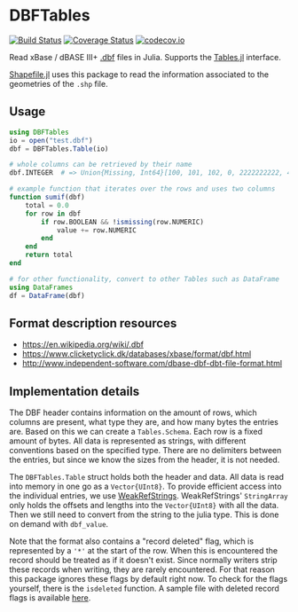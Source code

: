 # DBFTables

[![Build Status](https://travis-ci.org/JuliaData/DBFTables.jl.svg?branch=master)](https://travis-ci.org/JuliaData/DBFTables.jl)
[![Coverage Status](https://coveralls.io/repos/JuliaData/DBFTables.jl/badge.svg?branch=master&service=github)](https://coveralls.io/github/JuliaData/DBFTables.jl?branch=master)
[![codecov.io](http://codecov.io/github/JuliaData/DBFTables.jl/coverage.svg?branch=master)](http://codecov.io/github/JuliaData/DBFTables.jl?branch=master)

Read xBase / dBASE III+ [.dbf](https://en.wikipedia.org/wiki/.dbf) files in Julia. Supports the [Tables.jl](https://github.com/JuliaData/Tables.jl) interface.

[Shapefile.jl](https://github.com/JuliaGeo/Shapefile.jl) uses this package to read the information associated to the geometries of the `.shp` file.

## Usage

```julia
using DBFTables
io = open("test.dbf")
dbf = DBFTables.Table(io)

# whole columns can be retrieved by their name
dbf.INTEGER  # => Union{Missing, Int64}[100, 101, 102, 0, 2222222222, 4444444444, missing]

# example function that iterates over the rows and uses two columns
function sumif(dbf)
    total = 0.0
    for row in dbf
        if row.BOOLEAN && !ismissing(row.NUMERIC)
            value += row.NUMERIC
        end
    end
    return total
end

# for other functionality, convert to other Tables such as DataFrame
using DataFrames
df = DataFrame(dbf)
```

## Format description resources
- https://en.wikipedia.org/wiki/.dbf
- https://www.clicketyclick.dk/databases/xbase/format/dbf.html
- http://www.independent-software.com/dbase-dbf-dbt-file-format.html

## Implementation details

The DBF header contains information on the amount of rows, which columns are present, what type they are, and how many bytes the entries are. Based on this we can create a `Tables.Schema`. Each row is a fixed amount of bytes. All data is represented as strings, with different conventions based on the specified type. There are no delimiters between the entries, but since we know the sizes from the header, it is not needed.

The `DBFTables.Table` struct holds both the header and data. All data is read into memory in one go as a `Vector{UInt8}`. To provide efficient access into the individual entries, we use [WeakRefStrings](https://github.com/JuliaData/WeakRefStrings.jl/). WeakRefStrings' `StringArray` only holds the offsets and lengths into the `Vector{UInt8}` with all the data. Then we still need to convert from the string to the julia type. This is done on demand with `dbf_value`.

Note that the format also contains a "record deleted" flag, which is represented by a `'*'` at the start of the row. When this is encountered the record should be treated as if it doesn't exist. Since normally writers strip these records when writing, they are rarely encountered. For that reason this package ignores these flags by default right now. To check for the flags yourself, there is the `isdeleted` function. A sample file with deleted record flags is available [here](https://issues.qgis.org/issues/11007#note-30).
